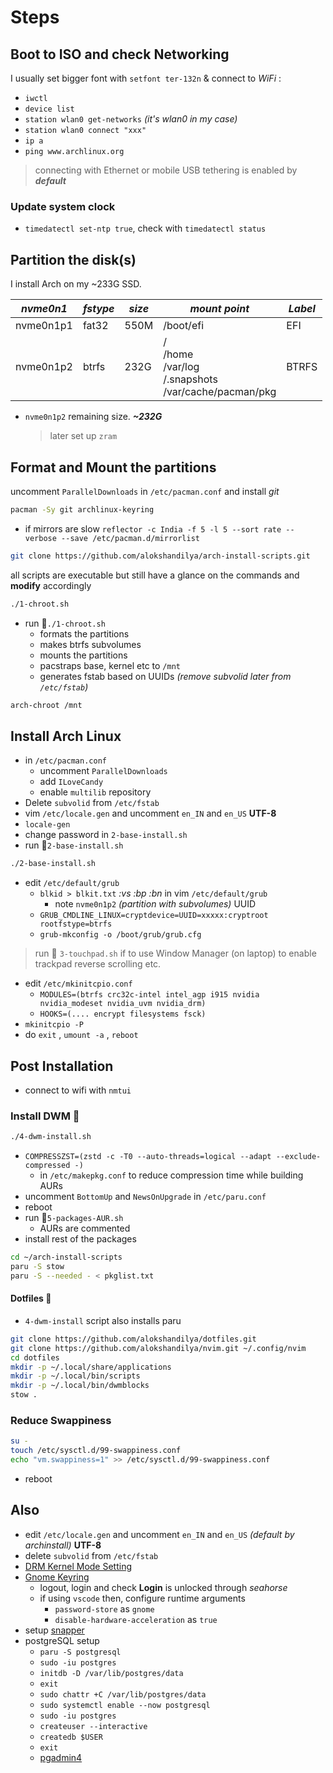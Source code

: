 # Steps

## Boot to ISO and check Networking

I usually set bigger font with `setfont ter-132n` & connect to _WiFi_ :

- `iwctl`
- `device list`
- `station wlan0 get-networks` _(it's wlan0 in my case)_
- `station wlan0 connect "xxx"`
- `ip a`
- `ping www.archlinux.org`

> connecting with Ethernet or mobile USB tethering is enabled by **_default_**

### Update system clock

- `timedatectl set-ntp true`, check with `timedatectl status`

## Partition the disk(s)

I install Arch on my ~233G SSD.

| _nvme0n1_ | _fstype_ | _size_ | _mount point_                                                  | _Label_ |
| --------- | -------- | ------ | -------------------------------------------------------------- | ------- |
| nvme0n1p1 | fat32    | 550M   | /boot/efi                                                      | EFI     |
| nvme0n1p2 | btrfs    | 232G   | /<br>/home<br>/var/log<br>/.snapshots<br>/var/cache/pacman/pkg | BTRFS   |

- `nvme0n1p2` remaining size. **_~232G_**
  > later set up `zram`

## Format and Mount the partitions

uncomment `ParallelDownloads` in `/etc/pacman.conf` and install _git_

```sh
pacman -Sy git archlinux-keyring
```

- if mirrors are slow `reflector -c India -f 5 -l 5 --sort rate --verbose --save /etc/pacman.d/mirrorlist`

```sh
git clone https://github.com/alokshandilya/arch-install-scripts.git
```

all scripts are executable but still have a glance on the commands and **modify** accordingly

```sh
./1-chroot.sh
```

- run 🏃`./1-chroot.sh`
  - formats the partitions
  - makes btrfs subvolumes
  - mounts the partitions
  - pacstraps base, kernel etc to `/mnt`
  - generates fstab based on UUIDs _(remove subvolid later from `/etc/fstab`)_

```sh
arch-chroot /mnt
```

## Install Arch Linux

- in `/etc/pacman.conf`
  - uncomment `ParallelDownloads`
  - add `ILoveCandy`
  - enable `multilib` repository
- Delete `subvolid` from `/etc/fstab`
- vim `/etc/locale.gen` and uncomment `en_IN` and `en_US` **UTF-8**
- `locale-gen`
- change password in `2-base-install.sh`
- run 🏃`2-base-install.sh`

```sh
./2-base-install.sh
```

- edit `/etc/default/grub`
  - `blkid > blkit.txt` _:vs_ _:bp_ _:bn_ in vim `/etc/default/grub`
    - note `nvme0n1p2` _(partition with subvolumes)_ UUID
  - `GRUB_CMDLINE_LINUX=cryptdevice=UUID=xxxxx:cryptroot rootfstype=btrfs`
  - `grub-mkconfig -o /boot/grub/grub.cfg`

> run 🏃 `3-touchpad.sh` if to use Window Manager (on laptop) to enable trackpad reverse scrolling etc.

- edit `/etc/mkinitcpio.conf`
  - `MODULES=(btrfs crc32c-intel intel_agp i915 nvidia nvidia_modeset nvidia_uvm nvidia_drm)`
  - `HOOKS=(.... encrypt filesystems fsck)`
- `mkinitcpio -P`
- do `exit` , `umount -a` , `reboot`

## Post Installation

- connect to wifi with `nmtui`

### Install DWM :robot:

```sh
./4-dwm-install.sh
```
- `COMPRESSZST=(zstd -c -T0 --auto-threads=logical --adapt --exclude-compressed -)`
  - in `/etc/makepkg.conf` to reduce compression time while building AURs
- uncomment `BottomUp` and `NewsOnUpgrade` in `/etc/paru.conf`
- reboot
- run 🏃`5-packages-AUR.sh`
  - AURs are commented
- install rest of the packages

```sh
cd ~/arch-install-scripts
paru -S stow
paru -S --needed - < pkglist.txt
```

#### Dotfiles :star2:

- `4-dwm-install` script also installs paru

```sh
git clone https://github.com/alokshandilya/dotfiles.git
git clone https://github.com/alokshandilya/nvim.git ~/.config/nvim
cd dotfiles
mkdir -p ~/.local/share/applications
mkdir -p ~/.local/bin/scripts
mkdir -p ~/.local/bin/dwmblocks
stow .
```

### Reduce Swappiness

```sh
su -
touch /etc/sysctl.d/99-swappiness.conf
echo "vm.swappiness=1" >> /etc/sysctl.d/99-swappiness.conf
```

- reboot

## Also

- edit `/etc/locale.gen` and uncomment `en_IN` and `en_US` _(default by archinstall)_ **UTF-8**
- delete `subvolid` from `/etc/fstab`
- [DRM Kernel Mode Setting](https://wiki.archlinux.org/title/NVIDIA#DRM_kernel_mode_setting)
- [Gnome Keyring](https://wiki.archlinux.org/title/GNOME/Keyring#Using_the_keyring)
  - logout, login and check **Login** is unlocked through _seahorse_
  - if using `vscode` then, configure runtime arguments
    - `password-store` as `gnome`
    - `disable-hardware-acceleration` as `true`
- setup [snapper](SNAPPER.md)
- postgreSQL setup
  - `paru -S postgresql`
  - `sudo -iu postgres`
  - `initdb -D /var/lib/postgres/data`
  - `exit`
  - `sudo chattr +C /var/lib/postgres/data`
  - `sudo systemctl enable --now postgresql`
  - `sudo -iu postgres`
  - `createuser --interactive`
  - `createdb $USER`
  - `exit`
  - [pgadmin4](https://www.pgadmin.org/download/pgadmin-4-python/)
